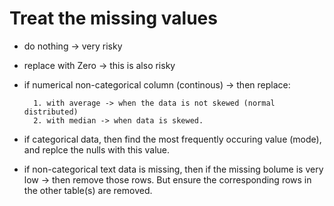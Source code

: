 
# Treat the missing values


- do nothing -> very risky
- replace with Zero -> this is also risky
- if numerical non-categorical column (continous) -> then replace:

        1. with average -> when the data is not skewed (normal distributed)
        2. with median -> when data is skewed.
- if categorical data, then find the most frequently occuring value (mode), and replce the nulls with this value.
- if non-categorical text data is missing, then if the missing bolume is very low -> then remove those rows. But ensure the corresponding rows in the other table(s) are removed.
